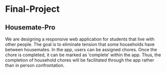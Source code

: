 # Final-Project
## Housemate-Pro

We are designing a responsive web application for students that live with other people. The goal is to eliminate tension that some households have between housemates. In the app, users can be assigned chores. Once the chore is completed, it can be marked as ‘complete’ within the app. Thus, the completion of household chores will be facilitated through the app rather than in person confrontation.
